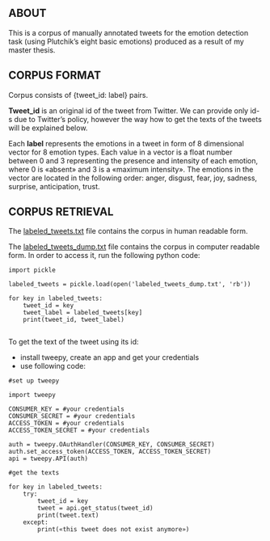 ## ABOUT

This is a corpus of manually annotated tweets for the emotion detection task (using Plutchik’s eight basic emotions) produced as a result of my master thesis.


## CORPUS FORMAT

Corpus consists of {tweet_id: label} pairs.

**Tweet_id** is an original id of the tweet from Twitter. We can provide only id-s due to Twitter’s policy,  however the way how to get the texts of the tweets will be explained below.

Each **label** represents the emotions in a tweet in form of 8 dimensional vector for 8 emotion types. Each value in a vector is a float number between 0 and 3 representing the presence and intensity of each emotion, where 0 is «absent» and 3 is a «maximum intensity». The emotions in the vector are located in the following order: anger, disgust, fear, joy, sadness, surprise, anticipation, trust.


## CORPUS RETRIEVAL

The [labeled_tweets.txt](labeled_tweets.txt) file contains the corpus in human readable form.

The [labeled_tweets_dump.txt](labeled_tweets_dump.txt) file contains the corpus in computer readable form. In order to access it, run the following python code:

```
import pickle

labeled_tweets = pickle.load(open('labeled_tweets_dump.txt', 'rb'))

for key in labeled_tweets:
	tweet_id = key
	tweet_label = labeled_tweets[key]
	print(tweet_id, tweet_label)
	
```

To get the text of the tweet using its id:
- install tweepy, create an app and get your credentials
- use following code:
 
```
#set up tweepy

import tweepy

CONSUMER_KEY = #your credentials
CONSUMER_SECRET = #your credentials
ACCESS_TOKEN = #your credentials
ACCESS_TOKEN_SECRET = #your credentials

auth = tweepy.OAuthHandler(CONSUMER_KEY, CONSUMER_SECRET)
auth.set_access_token(ACCESS_TOKEN, ACCESS_TOKEN_SECRET)
api = tweepy.API(auth)

#get the texts

for key in labeled_tweets:
	try:
		tweet_id = key
		tweet = api.get_status(tweet_id)
		print(tweet.text)       
	except:
		print(«this tweet does not exist anymore»)
```
